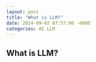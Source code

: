 ```yaml
---
layout: post
title: "What is LLM?"
date: 2024-09-02 07:57:00 -0000
categories: AI LLM
---
```


## What is LLM?

